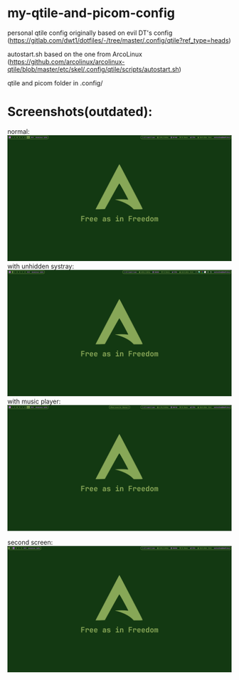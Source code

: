 # my-qtile-and-picom-config

personal qtile config originally based on evil DT's config (https://gitlab.com/dwt1/dotfiles/-/tree/master/.config/qtile?ref_type=heads) 

autostart.sh based on the one from ArcoLinux (https://github.com/arcolinux/arcolinux-qtile/blob/master/etc/skel/.config/qtile/scripts/autostart.sh)

qtile and picom folder in .config/

# Screenshots(outdated):
normal:
<img src="screenshots/screen-one-normal.png">
with unhidden systray:
<img src="screenshots/screen-one-systray.png">
with music player:
<img src="screenshots/screen-one-mpris.png">

second screen:
<img src="screenshots/screen-two.png">
